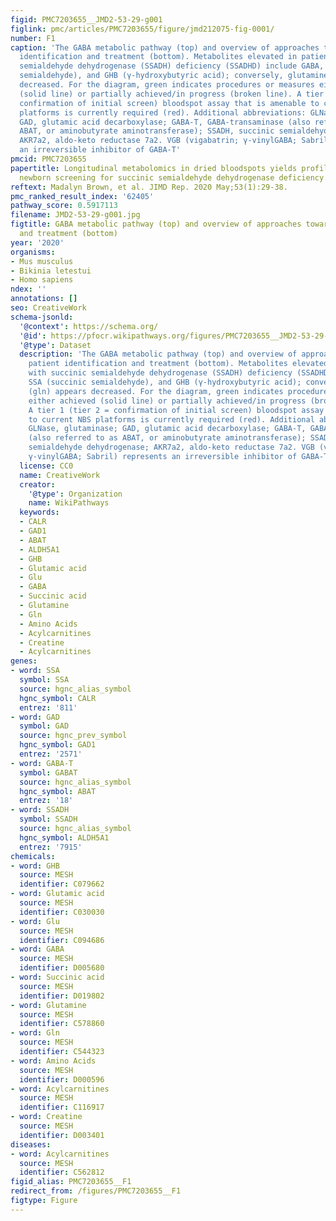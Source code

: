 ```yaml
---
figid: PMC7203655__JMD2-53-29-g001
figlink: pmc/articles/PMC7203655/figure/jmd212075-fig-0001/
number: F1
caption: 'The GABA metabolic pathway (top) and overview of approaches toward patient
  identification and treatment (bottom). Metabolites elevated in patients with succinic
  semialdehyde dehydrogenase (SSADH) deficiency (SSADHD) include GABA, SSA (succinic
  semialdehyde), and GHB (γ‐hydroxybutyric acid); conversely, glutamine (gln) appears
  decreased. For the diagram, green indicates procedures or measures either achieved
  (solid line) or partially achieved/in progress (broken line). A tier 1 (tier 2 =
  confirmation of initial screen) bloodspot assay that is amenable to current NBS
  platforms is currently required (red). Additional abbreviations: GLNase, glutaminase;
  GAD, glutamic acid decarboxylase; GABA‐T, GABA‐transaminase (also referred to as
  ABAT, or aminobutyrate aminotransferase); SSADH, succinic semialdehyde dehydrogenase;
  AKR7a2, aldo‐keto reductase 7a2. VGB (vigabatrin; γ‐vinylGABA; Sabril) represents
  an irreversible inhibitor of GABA‐T'
pmcid: PMC7203655
papertitle: Longitudinal metabolomics in dried bloodspots yields profiles informing
  newborn screening for succinic semialdehyde dehydrogenase deficiency.
reftext: Madalyn Brown, et al. JIMD Rep. 2020 May;53(1):29-38.
pmc_ranked_result_index: '62405'
pathway_score: 0.5917113
filename: JMD2-53-29-g001.jpg
figtitle: GABA metabolic pathway (top) and overview of approaches toward patient identification
  and treatment (bottom)
year: '2020'
organisms:
- Mus musculus
- Bikinia letestui
- Homo sapiens
ndex: ''
annotations: []
seo: CreativeWork
schema-jsonld:
  '@context': https://schema.org/
  '@id': https://pfocr.wikipathways.org/figures/PMC7203655__JMD2-53-29-g001.html
  '@type': Dataset
  description: 'The GABA metabolic pathway (top) and overview of approaches toward
    patient identification and treatment (bottom). Metabolites elevated in patients
    with succinic semialdehyde dehydrogenase (SSADH) deficiency (SSADHD) include GABA,
    SSA (succinic semialdehyde), and GHB (γ‐hydroxybutyric acid); conversely, glutamine
    (gln) appears decreased. For the diagram, green indicates procedures or measures
    either achieved (solid line) or partially achieved/in progress (broken line).
    A tier 1 (tier 2 = confirmation of initial screen) bloodspot assay that is amenable
    to current NBS platforms is currently required (red). Additional abbreviations:
    GLNase, glutaminase; GAD, glutamic acid decarboxylase; GABA‐T, GABA‐transaminase
    (also referred to as ABAT, or aminobutyrate aminotransferase); SSADH, succinic
    semialdehyde dehydrogenase; AKR7a2, aldo‐keto reductase 7a2. VGB (vigabatrin;
    γ‐vinylGABA; Sabril) represents an irreversible inhibitor of GABA‐T'
  license: CC0
  name: CreativeWork
  creator:
    '@type': Organization
    name: WikiPathways
  keywords:
  - CALR
  - GAD1
  - ABAT
  - ALDH5A1
  - GHB
  - Glutamic acid
  - Glu
  - GABA
  - Succinic acid
  - Glutamine
  - Gln
  - Amino Acids
  - Acylcarnitines
  - Creatine
  - Acylcarnitines
genes:
- word: SSA
  symbol: SSA
  source: hgnc_alias_symbol
  hgnc_symbol: CALR
  entrez: '811'
- word: GAD
  symbol: GAD
  source: hgnc_prev_symbol
  hgnc_symbol: GAD1
  entrez: '2571'
- word: GABA-T
  symbol: GABAT
  source: hgnc_alias_symbol
  hgnc_symbol: ABAT
  entrez: '18'
- word: SSADH
  symbol: SSADH
  source: hgnc_alias_symbol
  hgnc_symbol: ALDH5A1
  entrez: '7915'
chemicals:
- word: GHB
  source: MESH
  identifier: C079662
- word: Glutamic acid
  source: MESH
  identifier: C030030
- word: Glu
  source: MESH
  identifier: C094686
- word: GABA
  source: MESH
  identifier: D005680
- word: Succinic acid
  source: MESH
  identifier: D019802
- word: Glutamine
  source: MESH
  identifier: C578860
- word: Gln
  source: MESH
  identifier: C544323
- word: Amino Acids
  source: MESH
  identifier: D000596
- word: Acylcarnitines
  source: MESH
  identifier: C116917
- word: Creatine
  source: MESH
  identifier: D003401
diseases:
- word: Acylcarnitines
  source: MESH
  identifier: C562812
figid_alias: PMC7203655__F1
redirect_from: /figures/PMC7203655__F1
figtype: Figure
---
```

